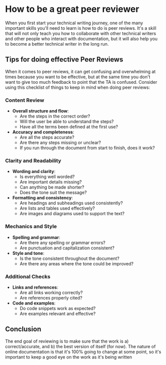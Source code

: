 # How to be a great peer reviewer

When you first start your technical writing journey, one of the many important skills you'll need to learn is how to do is peer reviews. It's a skill that will not only teach you how to collaborate with other technical writers and other people who interact with documentation, but it will also help you to become a better technical writer in the long run.

## Tips for doing effective Peer Reviews

When it comes to peer reviews, it can get confusing and overwhelming at times because you want to be effective, but at the same time you don't want to give too much feedback to point that the TA is confused. Consider using this checklist of things to keep in mind when doing peer reviews:

### Content Review

* **Overall structure and flow**:
  * Are the steps in the correct order?
  * Will the user be able to understand the steps?
  * Have all the terms been defined at the first use?
* **Accuracy and completeness**:
  * Are all the steps accurate?
  * Are there any steps missing or unclear?
  * If you run through the document from start to finish, does it work?

### Clarity and Readability

* **Wording and clarity**:
  * Is everything well worded?
  * Are important details missing? 
  * Can anything be made shorter?
  * Does the tone suit the message?
* **Formatting and consistency**:
  * Are headings and subheadings used consistently?
  * Are lists and tables used effectively?
  * Are images and diagrams used to support the text?

### Mechanics and Style

* **Spelling and grammar**:
  * Are there any spelling or grammar errors?
  * Are punctuation and capitalization consistent?
* **Style and tone**:
  * Is the tone consistent throughout the document?
  * Are there any areas where the tone could be improved?

### Additional Checks

* **Links and references**:
  * Are all links working correctly?
  * Are references properly cited?
* **Code and examples**:
  * Do code snippets work as expected?
  * Are examples relevant and effective?

## Conclusion

The end goal of reviewing is to make sure that the work is a) correct/accurate, and b) the best version of itself (for now). The nature of online documentation is that it's 100% going to change at some point, so it's important to keep a good eye on the work as it's being written
